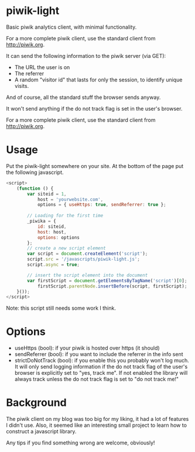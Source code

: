 piwik-light
===========

Basic piwik analytics client, with minimal functionality.

For a more complete piwik client, use the standard client from http://piwik.org.

It can send the following information to the piwik server (via GET):

- The URL the user is on
- The referrer
- A random "visitor id" that lasts for only the session, to identify unique
  visits.

And of course, all the standard stuff the browser sends anyway.

It won't send anything if the do not track flag is set in the user's browser.

For a more complete piwik client, use the standard client from http://piwik.org.

Usage
=====

Put the piwik-light somewhere on your site. At the bottom of the page put
the following javascript.

```javascript
<script>
    (function () {
        var siteid = 1,
            host = 'yourwebsite.com',
            options = { useHttps: true, sendReferrer: true };
        
        // Loading for the first time
        _piwika = {
            id: siteid,
            host: host,
            options: options 
        };
        // create a new script element
        var script = document.createElement('script');
        script.src = '/javascripts/piwik-light.js';
        script.async = true;

        // insert the script element into the document
        var firstScript = document.getElementsByTagName('script')[0];
            firstScript.parentNode.insertBefore(script, firstScript);
    }());
</script>
```

Note: this script still needs some work I think.

Options
=======

- useHttps (bool): if your piwik is hosted over https (it should)
- sendReferrer (bool): if you want to include the referrer in the info sent
- strictDoNotTrack (bool): if you enable this you probably won't log much. It
  will only send logging information if the do not track flag of the user's
  browser is explicitly set to "yes, track me". If not enabled the library 
  will always track unless the do not track flag is set to "do not track me!"

Background
==========

The piwik client on my blog was too big for my liking, it had a lot of features
I didn't use. Also, it seemed like an interesting small project to learn how to
construct a javascript library.

Any tips if you find something wrong are welcome, obviously!
